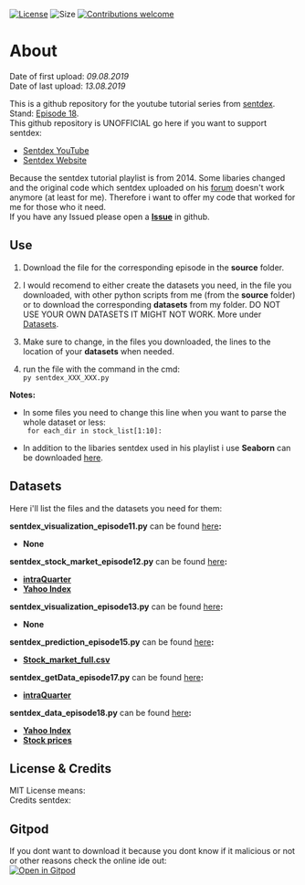 [![License](https://img.shields.io/github/license/LuposX/sentdex_fixed_market_stock)](LICENSE) 
![Size](https://img.shields.io/github/repo-size/LuposX/sentdex_fixed_market_stock)
[![Contributions welcome](https://img.shields.io/badge/contributions-welcome-brightgreen.svg?style=flat)](hhttps://github.com/LuposX/sentdex_fixed_market_stock/issues/)

# About

Date of first upload: *09.08.2019*  
Date of last upload: *13.08.2019*
  
This is a github repository for the youtube tutorial series from [sentdex](https://youtu.be/URTZ2jKCgBc). Stand: [Episode 18](https://www.youtube.com/watch?v=l68b0d92AHQ&list=PLQVvvaa0QuDd0flgGphKCej-9jp-QdzZ3&index=18).   
This github repository is UNOFFICIAL
go here if you want to support sentdex:  
-  [Sentdex YouTube](https://www.youtube.com/user/sentdex/)
-  [Sentdex Website](https://pythonprogramming.net/)

Because the sentdex tutorial playlist is from 2014. Some libaries changed and the original code which sentdex uploaded on his [forum](https://pythonprogramming.net/) doesn't work anymore (at least for me). Therefore i want to offer my code that worked for me for those who 
it need.   
If you have any Issued please open a **[Issue](https://github.com/LuposX/sentdex_fixed_market_stock/issues/new)** in github. 
   
## Use

1.  Download the file for the corresponding episode in the **source** folder.

2.  I would recomend to either create the datasets you need, in the file you downloaded, with other python scripts from me (from the **source** folder) or to download the corresponding **datasets** from my folder. DO NOT USE YOUR OWN DATASETS IT MIGHT NOT WORK.
More under [Datasets](#Datasets). 

3.  Make sure to change, in the files you downloaded, the lines to the location of your **datasets** when needed. 

4.  run the file with the command in the cmd:    
``` py sentdex_XXX_XXX.py ```    
   
**Notes:**     
-  In some files you need to change this line when you want to parse the whole dataset or less:      
``` for each_dir in stock_list[1:10]:```

-  In addition to the libaries sentdex used in his playlist i use **Seaborn** can be downloaded [here](https://seaborn.pydata.org/installing.html).  
  
    
## Datasets  
Here i'll list the files and the datasets you need for them:   
  
**sentdex_visualization_episode11.py** can be found [here](https://github.com/LuposX/sentdex_fixed_market_stock/blob/master/source/sentdex_visualization_episode11.py)**:** 
-  **None**    
  
**sentdex_stock_market_episode12.py** can be found [here](https://github.com/LuposX/sentdex_fixed_market_stock/blob/master/source/sentdex_stock_market_episode12.py)**:**  
-  **[intraQuarter](https://pythonprogramming.net/downloads/intraQuarter.zip/)**  
-  **[Yahoo Index](https://github.com/LuposX/sentdex_fixed_market_stock/blob/master/datasets/YAHOO_INDEX_GSPC.csv)** 
  
**sentdex_visualization_episode13.py** can be found [here](https://github.com/LuposX/sentdex_fixed_market_stock/blob/master/source/sentdex_visualization_episode13.py)**:**  
-  **None**  
  
**sentdex_prediction_episode15.py** can be found [here](https://github.com/LuposX/sentdex_fixed_market_stock/blob/master/source/sentdex_prediction_episode15.py)**:**  
-  **[Stock_market_full.csv](https://github.com/LuposX/sentdex_fixed_market_stock/blob/master/datasets/Stock_market_full.csv)**  
  
**sentdex_getData_episode17.py** can be found [here](https://github.com/LuposX/sentdex_fixed_market_stock/blob/master/source/sentdex_getData_episode17.py)**:**  
-  **[intraQuarter](https://pythonprogramming.net/downloads/intraQuarter.zip/)**  
  
**sentdex_data_episode18.py** can be found [here](https://github.com/LuposX/sentdex_fixed_market_stock/blob/master/source/sentdex_data_episode18.py)**:**  
-  **[Yahoo Index](https://github.com/LuposX/sentdex_fixed_market_stock/blob/master/datasets/YAHOO_INDEX_GSPC.csv)** 
-  **[Stock prices](https://github.com/LuposX/sentdex_fixed_market_stock/blob/master/datasets/stock_prices.zip)**
  
  
## License & Credits
MIT License means: [](https://choosealicense.com/licenses/mit/)  
Credits sentdex: [](https://www.youtube.com/user/sentdex/)

## Gitpod
If you dont want to download it because you dont know if it malicious or not or other reasons check the online ide out:  
[![Open in Gitpod](https://gitpod.io/button/open-in-gitpod.svg)](https://gitpod.io/#https://github.com/LuposX/sentdex_fixed_market_stock/source)
